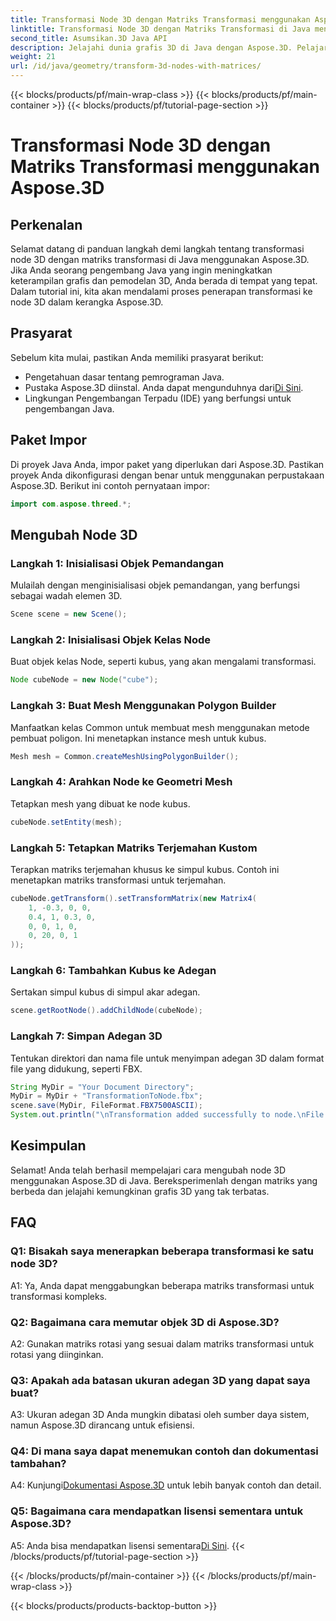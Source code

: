 ```yaml
---
title: Transformasi Node 3D dengan Matriks Transformasi menggunakan Aspose.3D
linktitle: Transformasi Node 3D dengan Matriks Transformasi di Java menggunakan Aspose.3D
second_title: Asumsikan.3D Java API
description: Jelajahi dunia grafis 3D di Java dengan Aspose.3D. Pelajari cara mengubah node dengan mudah menggunakan matriks transformasi.
weight: 21
url: /id/java/geometry/transform-3d-nodes-with-matrices/
---
```


{{< blocks/products/pf/main-wrap-class >}}
{{< blocks/products/pf/main-container >}}
{{< blocks/products/pf/tutorial-page-section >}}

# Transformasi Node 3D dengan Matriks Transformasi menggunakan Aspose.3D

## Perkenalan

Selamat datang di panduan langkah demi langkah tentang transformasi node 3D dengan matriks transformasi di Java menggunakan Aspose.3D. Jika Anda seorang pengembang Java yang ingin meningkatkan keterampilan grafis dan pemodelan 3D, Anda berada di tempat yang tepat. Dalam tutorial ini, kita akan mendalami proses penerapan transformasi ke node 3D dalam kerangka Aspose.3D.

## Prasyarat

Sebelum kita mulai, pastikan Anda memiliki prasyarat berikut:

- Pengetahuan dasar tentang pemrograman Java.
-  Pustaka Aspose.3D diinstal. Anda dapat mengunduhnya dari[Di Sini](https://releases.aspose.com/3d/java/).
- Lingkungan Pengembangan Terpadu (IDE) yang berfungsi untuk pengembangan Java.

## Paket Impor

Di proyek Java Anda, impor paket yang diperlukan dari Aspose.3D. Pastikan proyek Anda dikonfigurasi dengan benar untuk menggunakan perpustakaan Aspose.3D. Berikut ini contoh pernyataan impor:

```java
import com.aspose.threed.*;

```

## Mengubah Node 3D

### Langkah 1: Inisialisasi Objek Pemandangan

Mulailah dengan menginisialisasi objek pemandangan, yang berfungsi sebagai wadah elemen 3D.

```java
Scene scene = new Scene();
```

### Langkah 2: Inisialisasi Objek Kelas Node

Buat objek kelas Node, seperti kubus, yang akan mengalami transformasi.

```java
Node cubeNode = new Node("cube");
```

### Langkah 3: Buat Mesh Menggunakan Polygon Builder

Manfaatkan kelas Common untuk membuat mesh menggunakan metode pembuat poligon. Ini menetapkan instance mesh untuk kubus.

```java
Mesh mesh = Common.createMeshUsingPolygonBuilder();
```

### Langkah 4: Arahkan Node ke Geometri Mesh

Tetapkan mesh yang dibuat ke node kubus.

```java
cubeNode.setEntity(mesh);
```

### Langkah 5: Tetapkan Matriks Terjemahan Kustom

Terapkan matriks terjemahan khusus ke simpul kubus. Contoh ini menetapkan matriks transformasi untuk terjemahan.

```java
cubeNode.getTransform().setTransformMatrix(new Matrix4(
    1, -0.3, 0, 0,
    0.4, 1, 0.3, 0,
    0, 0, 1, 0,
    0, 20, 0, 1
));
```

### Langkah 6: Tambahkan Kubus ke Adegan

Sertakan simpul kubus di simpul akar adegan.

```java
scene.getRootNode().addChildNode(cubeNode);
```

### Langkah 7: Simpan Adegan 3D

Tentukan direktori dan nama file untuk menyimpan adegan 3D dalam format file yang didukung, seperti FBX.

```java
String MyDir = "Your Document Directory";
MyDir = MyDir + "TransformationToNode.fbx";
scene.save(MyDir, FileFormat.FBX7500ASCII);
System.out.println("\nTransformation added successfully to node.\nFile saved at " + MyDir);
```

## Kesimpulan

Selamat! Anda telah berhasil mempelajari cara mengubah node 3D menggunakan Aspose.3D di Java. Bereksperimenlah dengan matriks yang berbeda dan jelajahi kemungkinan grafis 3D yang tak terbatas.

## FAQ

### Q1: Bisakah saya menerapkan beberapa transformasi ke satu node 3D?

A1: Ya, Anda dapat menggabungkan beberapa matriks transformasi untuk transformasi kompleks.

### Q2: Bagaimana cara memutar objek 3D di Aspose.3D?

A2: Gunakan matriks rotasi yang sesuai dalam matriks transformasi untuk rotasi yang diinginkan.

### Q3: Apakah ada batasan ukuran adegan 3D yang dapat saya buat?

A3: Ukuran adegan 3D Anda mungkin dibatasi oleh sumber daya sistem, namun Aspose.3D dirancang untuk efisiensi.

### Q4: Di mana saya dapat menemukan contoh dan dokumentasi tambahan?

 A4: Kunjungi[Dokumentasi Aspose.3D](https://reference.aspose.com/3d/java/) untuk lebih banyak contoh dan detail.

### Q5: Bagaimana cara mendapatkan lisensi sementara untuk Aspose.3D?

 A5: Anda bisa mendapatkan lisensi sementara[Di Sini](https://purchase.aspose.com/temporary-license/).
{{< /blocks/products/pf/tutorial-page-section >}}

{{< /blocks/products/pf/main-container >}}
{{< /blocks/products/pf/main-wrap-class >}}

{{< blocks/products/products-backtop-button >}}

